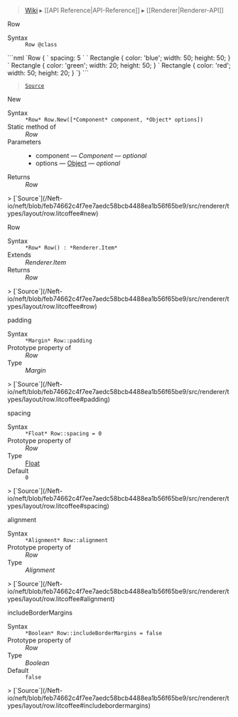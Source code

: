 > [Wiki](Home) ▸ [[API Reference|API-Reference]] ▸ [[Renderer|Renderer-API]]

Row
<dl><dt>Syntax</dt><dd><code>Row @class</code></dd></dl>
```nml
`Row {
`   spacing: 5
`
`   Rectangle { color: 'blue'; width: 50; height: 50; }
`   Rectangle { color: 'green'; width: 20; height: 50; }
`   Rectangle { color: 'red'; width: 50; height: 20; }
`}
```

> [`Source`](/Neft-io/neft/blob/feb74662c4f7ee7aedc58bcb4488ea1b56f65be9/src/renderer/types/layout/row.litcoffee#row)

New
<dl><dt>Syntax</dt><dd><code>&#x2A;Row&#x2A; Row.New([&#x2A;Component&#x2A; component, &#x2A;Object&#x2A; options])</code></dd><dt>Static method of</dt><dd><i>Row</i></dd><dt>Parameters</dt><dd><ul><li>component — <i>Component</i> — <i>optional</i></li><li>options — <a href="/Neft-io/neft/Utils-API.md#isobject">Object</a> — <i>optional</i></li></ul></dd><dt>Returns</dt><dd><i>Row</i></dd></dl>
> [`Source`](/Neft-io/neft/blob/feb74662c4f7ee7aedc58bcb4488ea1b56f65be9/src/renderer/types/layout/row.litcoffee#new)

Row
<dl><dt>Syntax</dt><dd><code>&#x2A;Row&#x2A; Row() : &#x2A;Renderer.Item&#x2A;</code></dd><dt>Extends</dt><dd><i>Renderer.Item</i></dd><dt>Returns</dt><dd><i>Row</i></dd></dl>
> [`Source`](/Neft-io/neft/blob/feb74662c4f7ee7aedc58bcb4488ea1b56f65be9/src/renderer/types/layout/row.litcoffee#row)

padding
<dl><dt>Syntax</dt><dd><code>&#x2A;Margin&#x2A; Row::padding</code></dd><dt>Prototype property of</dt><dd><i>Row</i></dd><dt>Type</dt><dd><i>Margin</i></dd></dl>
> [`Source`](/Neft-io/neft/blob/feb74662c4f7ee7aedc58bcb4488ea1b56f65be9/src/renderer/types/layout/row.litcoffee#padding)

spacing
<dl><dt>Syntax</dt><dd><code>&#x2A;Float&#x2A; Row::spacing = 0</code></dd><dt>Prototype property of</dt><dd><i>Row</i></dd><dt>Type</dt><dd><a href="/Neft-io/neft/Utils-API.md#isfloat">Float</a></dd><dt>Default</dt><dd><code>0</code></dd></dl>
> [`Source`](/Neft-io/neft/blob/feb74662c4f7ee7aedc58bcb4488ea1b56f65be9/src/renderer/types/layout/row.litcoffee#spacing)

alignment
<dl><dt>Syntax</dt><dd><code>&#x2A;Alignment&#x2A; Row::alignment</code></dd><dt>Prototype property of</dt><dd><i>Row</i></dd><dt>Type</dt><dd><i>Alignment</i></dd></dl>
> [`Source`](/Neft-io/neft/blob/feb74662c4f7ee7aedc58bcb4488ea1b56f65be9/src/renderer/types/layout/row.litcoffee#alignment)

includeBorderMargins
<dl><dt>Syntax</dt><dd><code>&#x2A;Boolean&#x2A; Row::includeBorderMargins = false</code></dd><dt>Prototype property of</dt><dd><i>Row</i></dd><dt>Type</dt><dd><i>Boolean</i></dd><dt>Default</dt><dd><code>false</code></dd></dl>
> [`Source`](/Neft-io/neft/blob/feb74662c4f7ee7aedc58bcb4488ea1b56f65be9/src/renderer/types/layout/row.litcoffee#includebordermargins)

